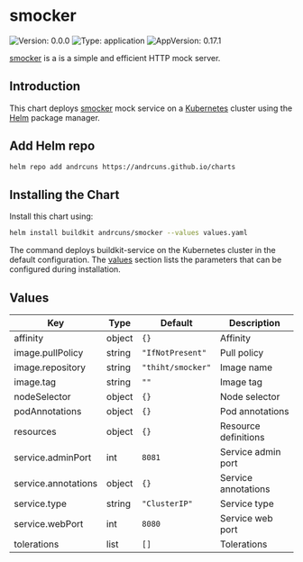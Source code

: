 # smocker

![Version: 0.0.0](https://img.shields.io/badge/Version-0.0.0-informational?style=flat-square) ![Type: application](https://img.shields.io/badge/Type-application-informational?style=flat-square) ![AppVersion: 0.17.1](https://img.shields.io/badge/AppVersion-0.17.1-informational?style=flat-square)

[smocker](https://github.com/Thiht/smocker) is a is a simple and efficient HTTP mock server.

## Introduction

This chart deploys [smocker](https://github.com/Thiht/smocker) mock service on a [Kubernetes](http://kubernetes.io) cluster using the [Helm](https://helm.sh) package manager.

## Add Helm repo

```bash
helm repo add andrcuns https://andrcuns.github.io/charts
```

## Installing the Chart

Install this chart using:

```bash
helm install buildkit andrcuns/smocker --values values.yaml
```

The command deploys buildkit-service on the Kubernetes cluster in the default configuration. The [values](#values) section lists the parameters that can be configured during installation.

## Values

| Key | Type | Default | Description |
|-----|------|---------|-------------|
| affinity | object | `{}` | Affinity |
| image.pullPolicy | string | `"IfNotPresent"` | Pull policy |
| image.repository | string | `"thiht/smocker"` | Image name |
| image.tag | string | `""` | Image tag |
| nodeSelector | object | `{}` | Node selector |
| podAnnotations | object | `{}` | Pod annotations |
| resources | object | `{}` | Resource definitions |
| service.adminPort | int | `8081` | Service admin port |
| service.annotations | object | `{}` | Service annotations |
| service.type | string | `"ClusterIP"` | Service type |
| service.webPort | int | `8080` | Service web port |
| tolerations | list | `[]` | Tolerations |
